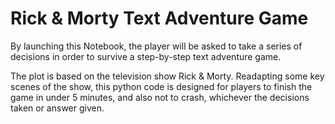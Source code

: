 # Rick & Morty Text Adventure Game 

By launching this Notebook, the player will be asked to take a series of decisions in order to survive a step-by-step text adventure game. 

The plot is based on the television show Rick & Morty. Readapting some key scenes of the show, this python code is designed for players to finish the game in under 5 minutes, and also not to crash, whichever the decisions taken or answer given. 

